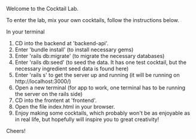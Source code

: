 Welcome to the Cocktail Lab.

To enter the lab, mix your own cocktails, follow the instructions below.

In your terminal

1. CD into the backend at 'backend-api'.
2. Enter 'bundle install' (to install necessary gems)
3. Enter 'rails db:migrate' (to migrate the necessary databases)
4. Enter 'rails db:seed' (to seed the data.  It has one test cocktail, but the necessary ingredient seed data is found here)
5. Enter 'rails s' to get the server up and running (it will be running on http://localhost:3000/)
6. Open a new terminal (for app to work, one terminal has to be running the server on the rails side)
7. CD into the frontent at 'frontend'.
8. Open the file index.html in your browser.
9. Enjoy making some cocktails, which probably won't be as enjoyable as in real life, but hopefully will inspire you to great creativity!

Cheers!
